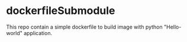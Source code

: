 # dockerfileSubmodule
This repo contain a simple dockerfile to build image with python "Hello-world" application.
